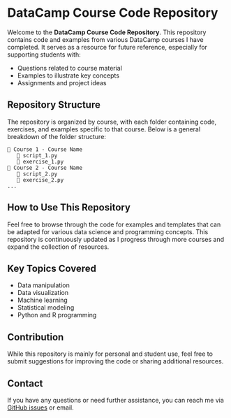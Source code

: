 
# DataCamp Course Code Repository

Welcome to the **DataCamp Course Code Repository**. This repository contains code and examples from various DataCamp courses I have completed. It serves as a resource for future reference, especially for supporting students with:

- Questions related to course material
- Examples to illustrate key concepts
- Assignments and project ideas

## Repository Structure

The repository is organized by course, with each folder containing code, exercises, and examples specific to that course. Below is a general breakdown of the folder structure:

```
📂 Course 1 - Course Name
   📄 script_1.py
   📄 exercise_1.py
📂 Course 2 - Course Name
   📄 script_2.py
   📄 exercise_2.py
...
```

## How to Use This Repository

Feel free to browse through the code for examples and templates that can be adapted for various data science and programming concepts. This repository is continuously updated as I progress through more courses and expand the collection of resources.

## Key Topics Covered

- Data manipulation
- Data visualization
- Machine learning
- Statistical modeling
- Python and R programming

## Contribution

While this repository is mainly for personal and student use, feel free to submit suggestions for improving the code or sharing additional resources.

## Contact

If you have any questions or need further assistance, you can reach me via [GitHub issues](https://github.com/dustinberry1) or email.
